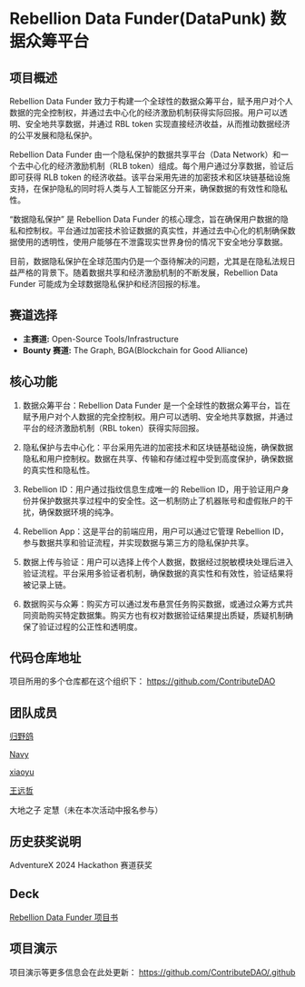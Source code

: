 # Rebellion Data Funder(DataPunk) 数据众筹平台

## 项目概述

Rebellion Data Funder 致力于构建一个全球性的数据众筹平台，赋予用户对个人数据的完全控制权，并通过去中心化的经济激励机制获得实际回报。用户可以透明、安全地共享数据，并通过 RBL token 实现直接经济收益，从而推动数据经济的公平发展和隐私保护。

Rebellion Data Funder 由一个隐私保护的数据共享平台（Data Network）和一个去中心化的经济激励机制（RLB token）组成。每个用户通过分享数据，验证后即可获得 RLB token 的经济收益。该平台采用先进的加密技术和区块链基础设施支持，在保护隐私的同时将人类与人工智能区分开来，确保数据的有效性和隐私性。

“数据隐私保护” 是 Rebellion Data Funder 的核心理念，旨在确保用户数据的隐私和控制权。平台通过加密技术验证数据的真实性，并通过去中心化的机制确保数据使用的透明性，使用户能够在不泄露现实世界身份的情况下安全地分享数据。

目前，数据隐私保护在全球范围内仍是一个亟待解决的问题，尤其是在隐私法规日益严格的背景下。随着数据共享和经济激励机制的不断发展，Rebellion Data Funder 可能成为全球数据隐私保护和经济回报的标准。

## 赛道选择

- **主赛道:** Open-Source Tools/Infrastructure
- **Bounty 赛道:** The Graph, BGA(Blockchain for Good Alliance)

## 核心功能

 1. 数据众筹平台：Rebellion Data Funder 是一个全球性的数据众筹平台，旨在赋予用户对个人数据的完全控制权。用户可以透明、安全地共享数据，并通过平台的经济激励机制（RBL token）获得实际回报。

 2. 隐私保护与去中心化：平台采用先进的加密技术和区块链基础设施，确保数据隐私和用户控制权。数据在共享、传输和存储过程中受到高度保护，确保数据的真实性和隐私性。

 3. Rebellion ID：用户通过指纹信息生成唯一的 Rebellion ID，用于验证用户身份并保护数据共享过程中的安全性。这一机制防止了机器账号和虚假账户的干扰，确保数据环境的纯净。

 4. Rebellion App：这是平台的前端应用，用户可以通过它管理 Rebellion ID，参与数据共享和验证流程，并实现数据与第三方的隐私保护共享。

 5. 数据上传与验证：用户可以选择上传个人数据，数据经过脱敏模块处理后进入验证流程。平台采用多验证者机制，确保数据的真实性和有效性，验证结果将被记录上链。

 6. 数据购买与众筹：购买方可以通过发布悬赏任务购买数据，或通过众筹方式共同资助购买特定数据集。购买方也有权对数据验证结果提出质疑，质疑机制确保了验证过程的公正性和透明度。

## 代码仓库地址

项目所用的多个仓库都在这个组织下：
<https://github.com/ContributeDAO>

## 团队成员

[归野鸽](https://github.com/orgs/ContributeDAO/people/StevenRCE0)

[Navy](https://github.com/orgs/ContributeDAO/people/Navy-LIU)

[xiaoyu](https://github.com/orgs/ContributeDAO/people/SoYuCry)

[王远哲](https://github.com/orgs/ContributeDAO/people/wyzzhe)

大地之子 定慧（未在本次活动中报名参与）

## 历史获奖说明

AdventureX 2024 Hackathon 赛道获奖

## Deck

[Rebellion Data Funder 项目书](https://github.com/ContributeDAO/.github/blob/main/profile/Rebellion%20Data%20Funder%20项目书.md)

## 项目演示

项目演示等更多信息会在此处更新：
<https://github.com/ContributeDAO/.github>
